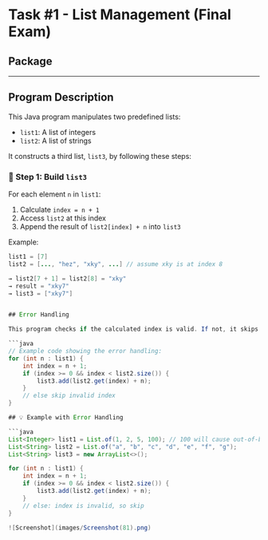 # Task #1 - List Management (Final Exam)

##  Package


---

## Program Description

This Java program manipulates two predefined lists:

- `list1`: A list of integers  
- `list2`: A list of strings  

It constructs a third list, `list3`, by following these steps:

### 🔹 Step 1: Build `list3`

For each element `n` in `list1`:
1. Calculate `index = n + 1`
2. Access `list2` at this index
3. Append the result of `list2[index] + n` into `list3`

Example:
```java
list1 = [7]
list2 = [..., "hez", "xky", ...] // assume xky is at index 8

→ list2[7 + 1] = list2[8] = "xky"
→ result = "xky7"
→ list3 = ["xky7"]


## Error Handling

This program checks if the calculated index is valid. If not, it skips the entry instead of crashing.

```java
// Example code showing the error handling:
for (int n : list1) {
    int index = n + 1;
    if (index >= 0 && index < list2.size()) {
        list3.add(list2.get(index) + n);
    }
    // else skip invalid index
}

## 💡 Example with Error Handling

```java
List<Integer> list1 = List.of(1, 2, 5, 100); // 100 will cause out-of-bounds
List<String> list2 = List.of("a", "b", "c", "d", "e", "f", "g");
List<String> list3 = new ArrayList<>();

for (int n : list1) {
    int index = n + 1;
    if (index >= 0 && index < list2.size()) {
        list3.add(list2.get(index) + n);
    }
    // else: index is invalid, so skip
}

![Screenshot](images/Screenshot(81).png)

